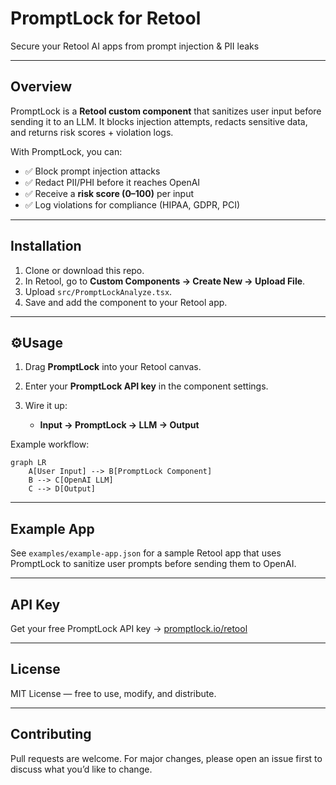 # PromptLock for Retool

Secure your Retool AI apps from prompt injection & PII leaks

---

## Overview

PromptLock is a **Retool custom component** that sanitizes user input before sending it to an LLM. It blocks injection attempts, redacts sensitive data, and returns risk scores + violation logs.

With PromptLock, you can:

* ✅ Block prompt injection attacks
* ✅ Redact PII/PHI before it reaches OpenAI
* ✅ Receive a **risk score (0–100)** per input
* ✅ Log violations for compliance (HIPAA, GDPR, PCI)

---

## Installation

1. Clone or download this repo.
2. In Retool, go to **Custom Components → Create New → Upload File**.
3. Upload `src/PromptLockAnalyze.tsx`.
4. Save and add the component to your Retool app.

---

## ⚙Usage

1. Drag **PromptLock** into your Retool canvas.
2. Enter your **PromptLock API key** in the component settings.
3. Wire it up:

   * **Input → PromptLock → LLM → Output**

Example workflow:

```mermaid
graph LR
    A[User Input] --> B[PromptLock Component]
    B --> C[OpenAI LLM]
    C --> D[Output]
```

---

## Example App

See `examples/example-app.json` for a sample Retool app that uses PromptLock to sanitize user prompts before sending them to OpenAI.

---

## API Key

Get your free PromptLock API key → [promptlock.io/retool](https://promptlock.io/retool)

---

## License

MIT License — free to use, modify, and distribute.

---

## Contributing

Pull requests are welcome. For major changes, please open an issue first to discuss what you’d like to change.



